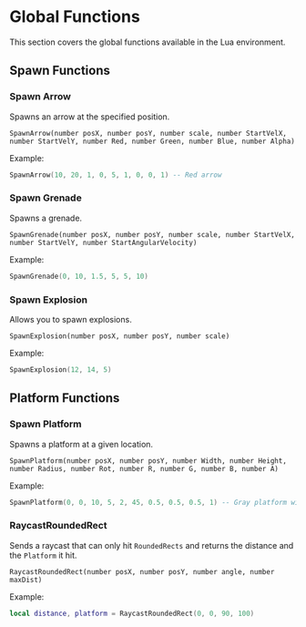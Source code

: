 # Global Functions

This section covers the global functions available in the Lua environment.

## Spawn Functions

### Spawn Arrow

Spawns an arrow at the specified position.

```
SpawnArrow(number posX, number posY, number scale, number StartVelX, number StartVelY, number Red, number Green, number Blue, number Alpha)
```

Example:

```lua
SpawnArrow(10, 20, 1, 0, 5, 1, 0, 0, 1) -- Red arrow
```

### Spawn Grenade

Spawns a grenade.

```
SpawnGrenade(number posX, number posY, number scale, number StartVelX, number StartVelY, number StartAngularVelocity)
```

Example:

```lua
SpawnGrenade(0, 10, 1.5, 5, 5, 10)
```

### Spawn Explosion

Allows you to spawn explosions.

```
SpawnExplosion(number posX, number posY, number scale)
```

Example:

```lua
SpawnExplosion(12, 14, 5)
```

## Platform Functions

### Spawn Platform

Spawns a platform at a given location.

```
SpawnPlatform(number posX, number posY, number Width, number Height, number Radius, number Rot, number R, number G, number B, number A)
```

Example:

```lua
SpawnPlatform(0, 0, 10, 5, 2, 45, 0.5, 0.5, 0.5, 1) -- Gray platform with rotation
```

### RaycastRoundedRect

Sends a raycast that can only hit `RoundedRects` and returns the distance and the `Platform` it hit.

```
RaycastRoundedRect(number posX, number posY, number angle, number maxDist)
```

Example:

```lua
local distance, platform = RaycastRoundedRect(0, 0, 90, 100)
```
